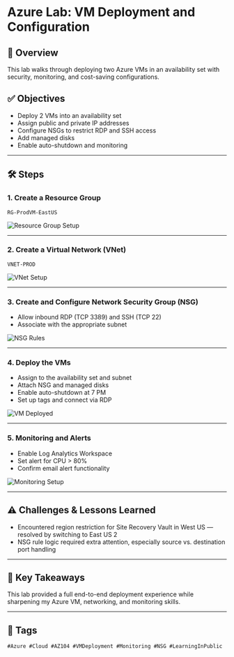 
# Azure Lab: VM Deployment and Configuration

## 🧾 Overview
This lab walks through deploying two Azure VMs in an availability set with security, monitoring, and cost-saving configurations.

## ✅ Objectives
- Deploy 2 VMs into an availability set
- Assign public and private IP addresses
- Configure NSGs to restrict RDP and SSH access
- Add managed disks
- Enable auto-shutdown and monitoring

---

## 🛠️ Steps

### 1. Create a Resource Group
`RG-ProdVM-EastUS`

![Resource Group Setup](images/resource-group.png)

---

### 2. Create a Virtual Network (VNet)
`VNET-PROD`

![VNet Setup](images/vnet-setup.png)

---

### 3. Create and Configure Network Security Group (NSG)
- Allow inbound RDP (TCP 3389) and SSH (TCP 22)
- Associate with the appropriate subnet

![NSG Rules](images/nsg-rules.png)

---

### 4. Deploy the VMs
- Assign to the availability set and subnet
- Attach NSG and managed disks
- Enable auto-shutdown at 7 PM
- Set up tags and connect via RDP

![VM Deployed](images/vm-deployed.png)

---

### 5. Monitoring and Alerts
- Enable Log Analytics Workspace
- Set alert for CPU > 80%
- Confirm email alert functionality

![Monitoring Setup](images/monitoring-setup.png)

---

## ⚠️ Challenges & Lessons Learned
- Encountered region restriction for Site Recovery Vault in West US — resolved by switching to East US 2
- NSG rule logic required extra attention, especially source vs. destination port handling

---

## 🧠 Key Takeaways
This lab provided a full end-to-end deployment experience while sharpening my Azure VM, networking, and monitoring skills.

---

## 🔗 Tags
`#Azure #Cloud #AZ104 #VMDeployment #Monitoring #NSG #LearningInPublic`


